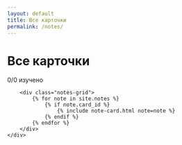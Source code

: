 ```yaml
---
layout: default
title: Все карточки
permalink: /notes/
---
```


<div class="notes-page">
    <div class="container">
        <div class="progress-header">
            <h1 class="page-title">Все карточки</h1>
            <div class="progress-stats" id="progressStats">
                <div class="progress-info">
                    <div class="progress-bar">
                        <div class="progress-fill" id="progressFill"></div>
                    </div>
                    <span class="progress-text" id="progressText">0/0 изучено</span>
                </div>
            </div>
        </div>
        
        <div class="notes-grid">
            {% for note in site.notes %}
                {% if note.card_id %}
                    {% include note-card.html note=note %}
                {% endif %}
            {% endfor %}          
        </div>
    </div>
</div>
